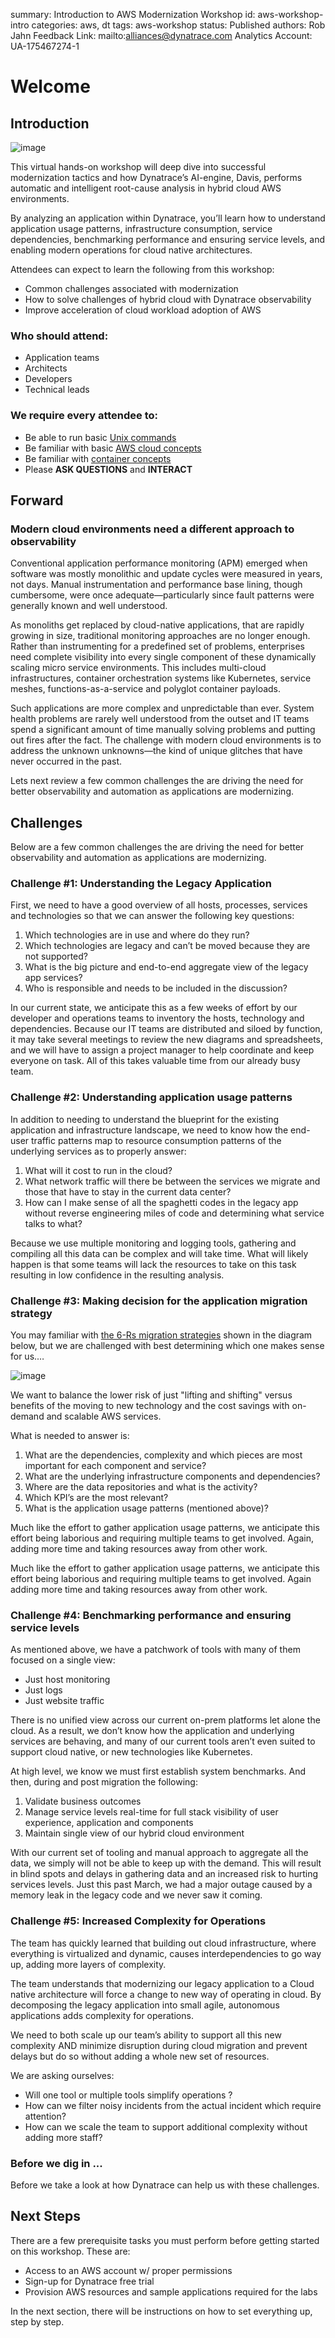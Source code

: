 summary: Introduction to AWS Modernization Workshop
id: aws-workshop-intro
categories: aws, dt
tags: aws-workshop
status: Published 
authors: Rob Jahn
Feedback Link: mailto:alliances@dynatrace.com
Analytics Account: UA-175467274-1

# Welcome

## Introduction

![image](assets/aws-workshop/dt-aws.png)

This virtual hands-on workshop will deep dive into successful modernization tactics and how Dynatrace’s AI-engine, Davis, performs automatic and intelligent root-cause analysis in hybrid cloud AWS environments.  ​

By analyzing an application within Dynatrace, you’ll learn how to understand application usage patterns, infrastructure consumption, service dependencies, benchmarking performance and ensuring service levels, and enabling modern operations for cloud native architectures.

Attendees can expect to learn the following from this workshop:​

* Common challenges associated with modernization​
* How to solve challenges of hybrid cloud with Dynatrace observability​
* Improve acceleration of cloud workload adoption of AWS

### Who should attend:

* Application teams
* Architects
* Developers
* Technical leads

### We require every attendee to:

* Be able to run basic [Unix commands](http://mally.stanford.edu/~sr/computing/basic-unix.html)
* Be familiar with basic [AWS cloud concepts](https://aws.amazon.com/getting-started/fundamentals-core-concepts/)
* Be familiar with [container concepts](https://aws.amazon.com/containers/)
* Please **ASK QUESTIONS** and **INTERACT**

<!-- -->
## Forward

### Modern cloud environments need a different approach to observability

Conventional application performance monitoring (APM) emerged when software was mostly monolithic and update cycles were measured in years, not days. Manual instrumentation and performance base lining, though cumbersome, were once adequate—particularly since fault patterns were generally known and well understood.

As monoliths get replaced by cloud-native applications, that are rapidly growing in size, traditional monitoring approaches are no longer enough. Rather than instrumenting for a predefined set of problems, enterprises need complete visibility into every single component of these dynamically scaling micro service environments. This includes multi-cloud infrastructures, container orchestration systems like Kubernetes, service meshes, functions-as-a-service and polyglot container payloads.

Such applications are more complex and unpredictable than ever. System health problems are rarely well understood from the outset and IT teams spend a significant amount of time manually solving problems and putting out fires after the fact. The challenge with modern cloud environments is to address the unknown unknowns—the kind of unique glitches that have never occurred in the past. 

Lets next review a few common challenges the are driving the need for better observability and automation as applications are modernizing.

<!-- -->
## Challenges

Below are a few common challenges the are driving the need for better observability and automation as applications are modernizing.

### Challenge #1: Understanding the Legacy Application

First, we need to have a good overview of all hosts, processes, services and technologies so that we can answer the following key questions:

1. Which technologies are in use and where do they run?
1. Which technologies are legacy and can’t be moved because they are not supported?
1. What is the big picture and end-to-end aggregate view of the legacy app services?
1. Who is responsible and needs to be included in the discussion?

In our current state, we anticipate this as a few weeks of effort by our developer and operations teams to inventory the hosts, technology and dependencies. Because our IT teams are distributed and siloed by function, it may take several meetings to review the new diagrams and spreadsheets, and we will have to assign a project manager to help coordinate and keep everyone on task. All of this takes valuable time from our already busy team.

### Challenge #2: Understanding application usage patterns

In addition to needing to understand the blueprint for the existing application and infrastructure landscape, we need to know how the end-user traffic patterns map to resource consumption patterns of the underlying services as to properly answer:

1. What will it cost to run in the cloud?
1. What network traffic will there be between the services we migrate and those that have to stay in the current data center?
1. How can I make sense of all the spaghetti codes in the legacy app without reverse engineering miles of code and determining what service talks to what?

Because we use multiple monitoring and logging tools, gathering and compiling all this data can be complex and will take time. What will likely happen is that some teams will lack the resources to take on this task resulting in low confidence in the resulting analysis.

### Challenge #3: Making decision for the application migration strategy 

You may familiar with <a href="https://docs.aws.amazon.com/whitepapers/latest/aws-migration-whitepaper/the-6-rs-6-application-migration-strategies.html" target="_blank">the 6-Rs migration strategies</a> shown in the diagram below, but we are challenged with best determining which one makes sense for us.…

![image](assets/aws-workshop/cloud-migration-strategies-new.png)

We want to balance the lower risk of just "lifting and shifting" versus benefits of the moving to new technology and the cost savings with on-demand and scalable AWS services.

What is needed to answer is:

1. What are the dependencies, complexity and which pieces are most important for each component and service?
1. What are the underlying infrastructure components and dependencies?
1. Where are the data repositories and what is the activity?
1. Which KPI’s are the most relevant?
1. What is the application usage patterns (mentioned above)?

Much like the effort to gather application usage patterns, we anticipate this effort being laborious and requiring multiple teams to get involved. Again, adding more time and taking resources away from other work.

Much like the effort to gather application usage patterns, we anticipate this effort being laborious and requiring multiple teams to get involved.  Again adding more time and taking resources away from other work.

### Challenge #4: Benchmarking performance and ensuring service levels

As mentioned above, we have a patchwork of tools with many of them focused on a single view:

* Just host monitoring
* Just logs
* Just website traffic

There is no unified view across our current on-prem platforms let alone the cloud. As a result, we don’t know how the application and underlying services are behaving, and many of our current tools aren’t even suited to support cloud native, or new technologies like Kubernetes.

At high level, we know we must first establish system benchmarks.  And then, during and post migration the following:

1. Validate business outcomes
1. Manage service levels real-time for full stack visibility of user experience, application and components
1. Maintain single view of our hybrid cloud environment

With our current set of tooling and manual approach to aggregate all the data, we simply will not be able to keep up with the demand.  This will result in blind spots and delays in gathering data and an increased risk to hurting services levels.  Just this past March, we had a major outage caused by a memory leak in the legacy code and we never saw it coming.

### Challenge #5: Increased Complexity for Operations

The team has quickly learned that building out cloud infrastructure, where everything is virtualized and dynamic, causes interdependencies to go way up, adding more layers of complexity.

The team understands that modernizing our legacy application to a Cloud native architecture will force a change to new way of operating in cloud. By decomposing the legacy application into small agile, autonomous applications adds complexity for operations. 

We need to both scale up our team’s ability to support all this new complexity AND minimize disruption during cloud migration and prevent delays but do so without adding a whole new set of resources.

We are asking ourselves:

* Will one tool or multiple tools simplify operations ?
* How can we filter noisy incidents from the actual incident which require attention?
* How can we scale the team to support additional complexity without adding more staff?

### Before we dig in ...

Before we take a look at how Dynatrace can help us with these challenges.

<!--  -->

## Next Steps

There are a few prerequisite tasks you must perform before getting started on this workshop. These are:

* Access to an AWS account w/ proper permissions
* Sign-up for Dynatrace free trial
* Provision AWS resources and sample applications required for the labs

In the next section, there will be instructions on how to set everything up, step by step.